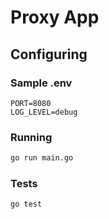 # Proxy App

## Configuring

### Sample .env

```env
PORT=8080
LOG_LEVEL=debug
```


### Running

```sh
go run main.go
```

### Tests

```sh
go test
```
